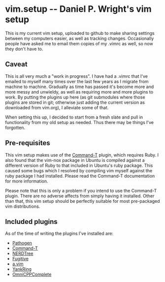 # vim.setup -- Daniel P. Wright's vim setup

This is my current vim setup, uploaded to github to make sharing settings
between my computers easier, as well as tracking changes.  Occasionally people
have asked me to email them copies of my .vimrc as well, so now they don't have
to.

## Caveat

This is all very much a "work in progress".  I have had a .vimrc that I've
emailed to myself many times over the last few years as I migrate from machine
to machine.  Gradually as time has passed it's become more and more messy and
unwieldy, as well as requiring more and more plugins to work.  By putting the
plugins up here (as git submodules where those plugins are stored in git;
otherwise just adding the current version as downloaded from vim.org), I
alleviate some of that.

When setting this up, I decided to start from a fresh slate and pull in
functionality from my old setup as needed.  Thus there may be things I've
forgotten.

## Pre-requisites

This vim setup makes use of the
[Command-T](https://github.com/wincent/Command-T) plugin, which requires Ruby.
I also found that the vim-nox package in Ubuntu is compiled against a different
version of Ruby to that included in Ubuntu's ruby package.  This caused some
bugs which I resolved by compiling vim myself against the ruby package I had
installed.  Please read the Command-T documentation for more information.

Please note that this is only a problem if you intend to use the Command-T
plugin.  There are no adverse affects from simply having it installed.  Other
than that, this vim setup should be perfectly suitable for most pre-packaged vim
distributions.

## Included plugins

As of the time of writing the plugins I've installed are:
 
* [Pathogen](https://github.com/tpope/vim-pathogen)
* [Command-T](https://github.com/wincent/Command-T)
* [NERDTree](http://github.com/scrooloose/nerdtree)
* [Fugitive](http://github.com/tpope/vim-fugitive)
* [a.vim](http://www.vim.org/scripts/script.php?script_id=31)
* [YankRing](http://www.vim.org/scripts/script.php?script_id=1234)
* [OmniCPPComplete](http://www.vim.org/scripts/script.php?script_id=1520)
